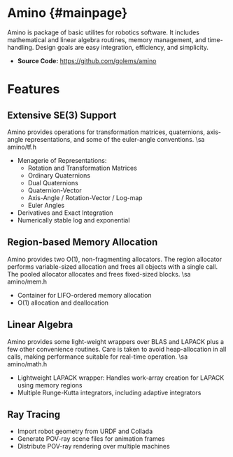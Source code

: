 Amino {#mainpage}
=================

Amino is package of basic utilites for robotics software.  It
includes mathematical and linear algebra routines, memory
management, and time-handling.  Design goals are easy integration,
efficiency, and simplicity.

- **Source Code:** https://github.com/golems/amino

Features
========

Extensive SE(3) Support
-----------------------

Amino provides operations for transformation matrices, quaternions,
axis-angle representations, and some of the euler-angle
conventions. \sa amino/tf.h

* Menagerie of Representations:
  - Rotation and Transformation Matrices
  - Ordinary Quaternions
  - Dual Quaternions
  - Quaternion-Vector
  - Axis-Angle / Rotation-Vector / Log-map
  - Euler Angles
* Derivatives and Exact Integration
* Numerically stable log and exponential

Region-based Memory Allocation
------------------------------

Amino provides two O(1), non-fragmenting allocators.  The region
allocator performs variable-sized allocation and frees all objects
with a single call.  The pooled allocator allocates and frees
fixed-sized blocks. \sa amino/mem.h

* Container for LIFO-ordered memory allocation
* O(1) allocation and deallocation

Linear Algebra
---------------

Amino provides some light-weight wrappers over BLAS and LAPACK plus
a few other convenience routines.  Care is taken to avoid
heap-allocation in all calls, making performance suitable for
real-time operation.  \sa amino/math.h

* Lightweight LAPACK wrapper:
  Handles work-array creation for LAPACK using memory regions
* Multiple Runge-Kutta integrators, including adaptive integrators

Ray Tracing
-----------
* Import robot geometry from URDF and Collada
* Generate POV-ray scene files for animation frames
* Distribute POV-ray rendering over multiple machines

